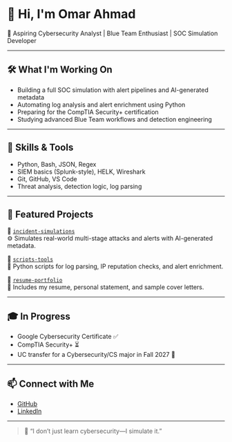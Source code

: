 # 👋 Hi, I'm Omar Ahmad

🔐 Aspiring Cybersecurity Analyst | Blue Team Enthusiast | SOC Simulation Developer

---

## 🛠️ What I'm Working On

- Building a full SOC simulation with alert pipelines and AI-generated metadata  
- Automating log analysis and alert enrichment using Python  
- Preparing for the CompTIA Security+ certification  
- Studying advanced Blue Team workflows and detection engineering

---

## 🧠 Skills & Tools

- Python, Bash, JSON, Regex  
- SIEM basics (Splunk-style), HELK, Wireshark  
- Git, GitHub, VS Code  
- Threat analysis, detection logic, log parsing

---

## 📂 Featured Projects

🔸 [`incident-simulations`](https://github.com/omarahmadsec/incident-simulations)  
⚙️ Simulates real-world multi-stage attacks and alerts with AI-generated metadata.

🔸 [`scripts-tools`](https://github.com/omarahmadsec/scripts-tools)  
🧰 Python scripts for log parsing, IP reputation checks, and alert enrichment.

🔸 [`resume-portfolio`](https://github.com/omarahmadsec/resume-portfolio)  
📄 Includes my resume, personal statement, and sample cover letters.

---

## 🎓 In Progress

- Google Cybersecurity Certificate ✅  
- CompTIA Security+ ⏳  
- UC transfer for a Cybersecurity/CS major in Fall 2027 🎯

---

## 📫 Connect with Me

- [GitHub](https://github.com/omarahmadsec)  
- [LinkedIn](https://www.linkedin.com/in/omar-ahmad-873586270/)

---

> 🧩 “I don’t just learn cybersecurity—I simulate it.”

